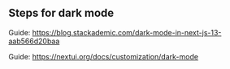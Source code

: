 ## Steps for dark mode

Guide: https://blog.stackademic.com/dark-mode-in-next-js-13-aab566d20baa

Guide: https://nextui.org/docs/customization/dark-mode
